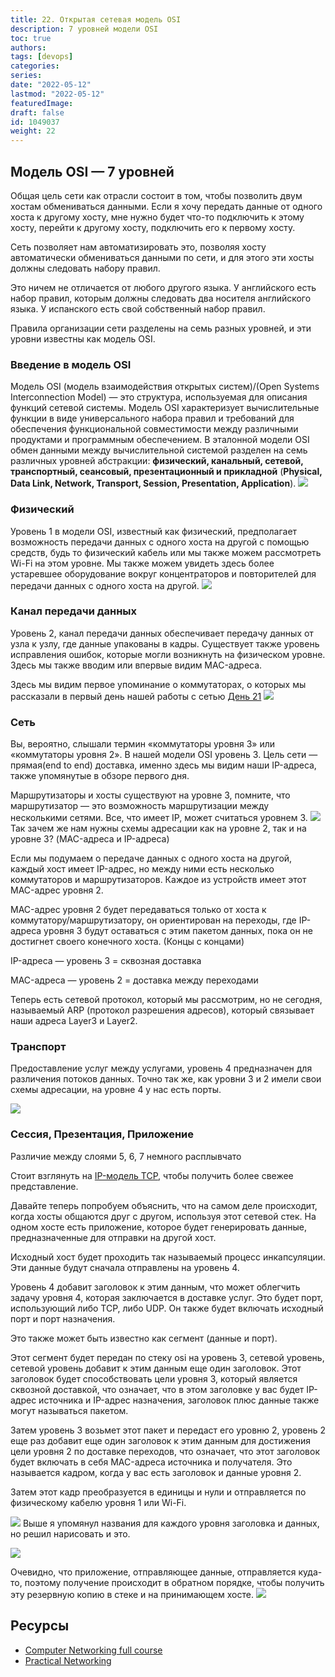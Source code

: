 ```yaml
---
title: 22. Открытая сетевая модель OSI
description: 7 уровней модели OSI 
toc: true
authors:
tags: [devops]
categories:
series: 
date: "2022-05-12"
lastmod: "2022-05-12"
featuredImage:
draft: false
id: 1049037
weight: 22
---
```

## Модель OSI — 7 уровней

Общая цель сети как отрасли состоит в том, чтобы позволить двум хостам обмениваться данными. Если я хочу передать данные от одного хоста к другому хосту, мне нужно будет что-то подключить к этому хосту, перейти к другому хосту, подключить его к первому хосту.

Сеть позволяет нам автоматизировать это, позволяя хосту автоматически обмениваться данными по сети, и для этого эти хосты должны следовать набору правил.

Это ничем не отличается от любого другого языка. У английского есть набор правил, которым должны следовать два носителя английского языка. У испанского есть свой собственный набор правил.

Правила организации сети разделены на семь разных уровней, и эти уровни известны как модель OSI.
### Введение в модель OSI

Модель OSI (модель взаимодействия открытых систем)/(Open Systems Interconnection Model) — это структура, используемая для описания функций сетевой системы. Модель OSI характеризует вычислительные функции в виде универсального набора правил и требований для обеспечения функциональной совместимости между различными продуктами и программным обеспечением. В эталонной модели OSI обмен данными между вычислительной системой разделен на семь различных уровней абстракции: **физический, канальный, сетевой, транспортный, сеансовый, презентационный и прикладной** (**Physical, Data Link, Network, Transport, Session, Presentation, Application**).
![](../images/Day22_Networking1.ru.png?v1)
### Физический
Уровень 1 в модели OSI, известный как физический, предполагает возможность передачи данных с одного хоста на другой с помощью средств, будь то физический кабель или мы также можем рассмотреть Wi-Fi на этом уровне. Мы также можем увидеть здесь более устаревшее оборудование вокруг концентраторов и повторителей для передачи данных с одного хоста на другой.
![](../images/Day22_Networking2.ru.png?v1)
### Канал передачи данных
Уровень 2, канал передачи данных обеспечивает передачу данных от узла к узлу, где данные упакованы в кадры. Существует также уровень исправления ошибок, которые могли возникнуть на физическом уровне. Здесь мы также вводим или впервые видим MAC-адреса.

Здесь мы видим первое упоминание о коммутаторах, о которых мы рассказали в первый день нашей работы с сетью [День 21](../day21)
![](../images/Day22_Networking3.ru.png?v1)
### Сеть
Вы, вероятно, слышали термин «коммутаторы уровня 3» или «коммутаторы уровня 2». В нашей модели OSI уровень 3. Цель сети — прямая(end to end) доставка, именно здесь мы видим наши IP-адреса, также упомянутые в обзоре первого дня.

Маршрутизаторы и хосты существуют на уровне 3, помните, что маршрутизатор — это возможность маршрутизации между несколькими сетями. Все, что имеет IP, может считаться уровнем 3.
![](../images/Day22_Networking4.ru.png?v1)
Так зачем же нам нужны схемы адресации как на уровне 2, так и на уровне 3? (MAC-адреса и IP-адреса)

Если мы подумаем о передаче данных с одного хоста на другой, каждый хост имеет IP-адрес, но между ними есть несколько коммутаторов и маршрутизаторов. Каждое из устройств имеет этот MAC-адрес уровня 2.

MAC-адрес уровня 2 будет передаваться только от хоста к коммутатору/маршрутизатору, он ориентирован на переходы, где IP-адреса уровня 3 будут оставаться с этим пакетом данных, пока он не достигнет своего конечного хоста. (Концы с концами)

IP-адреса — уровень 3 = сквозная доставка

MAC-адреса — уровень 2 = доставка между переходами

Теперь есть сетевой протокол, который мы рассмотрим, но не сегодня, называемый ARP (протокол разрешения адресов), который связывает наши адреса Layer3 и Layer2.
### Транспорт
Предоставление услуг между услугами, уровень 4 предназначен для различения потоков данных. Точно так же, как уровни 3 и 2 имели свои схемы адресации, на уровне 4 у нас есть порты.

![](../images/Day22_Networking5.ru.png?v1)

### Сессия, Презентация, Приложение
Различие между слоями 5, 6, 7 немного расплывчато

Стоит взглянуть на [IP-модель TCP](https://www.geeksforgeeks.org/tcp-ip-model/), чтобы получить более свежее представление.

Давайте теперь попробуем объяснить, что на самом деле происходит, когда хосты общаются друг с другом, используя этот сетевой стек. На одном хосте есть приложение, которое будет генерировать данные, предназначенные для отправки на другой хост.

Исходный хост будет проходить так называемый процесс инкапсуляции. Эти данные будут сначала отправлены на уровень 4.

Уровень 4 добавит заголовок к этим данным, что может облегчить задачу уровня 4, которая заключается в доставке услуг. Это будет порт, использующий либо TCP, либо UDP. Он также будет включать исходный порт и порт назначения.

Это также может быть известно как сегмент (данные и порт).

Этот сегмент будет передан по стеку osi на уровень 3, сетевой уровень, сетевой уровень добавит к этим данным еще один заголовок.
Этот заголовок будет способствовать цели уровня 3, который является сквозной доставкой, что означает, что в этом заголовке у вас будет IP-адрес источника и IP-адрес назначения, заголовок плюс данные также могут называться пакетом.

Затем уровень 3 возьмет этот пакет и передаст его уровню 2, уровень 2 еще раз добавит еще один заголовок к этим данным для достижения цели уровня 2 по доставке переходов, что означает, что этот заголовок будет включать в себя MAC-адреса источника и получателя.
Это называется кадром, когда у вас есть заголовок и данные уровня 2.

Затем этот кадр преобразуется в единицы и нули и отправляется по физическому кабелю уровня 1 или Wi-Fi.

![](../images/Day22_Networking6.ru.png?v1)
Выше я упомянул названия для каждого уровня заголовка и данных, но решил нарисовать и это.

![](../images/Day22_Networking7.ru.png?v1)

Очевидно, что приложение, отправляющее данные, отправляется куда-то, поэтому получение происходит в обратном порядке, чтобы получить эту резервную копию в стеке и на принимающем хосте.
![](../images/Day22_Networking8.ru.png?v1)

## Ресурсы 

- [Computer Networking full course](https://www.youtube.com/watch?v=IPvYjXCsTg8)
- [Practical Networking](http://www.practicalnetworking.net/)

